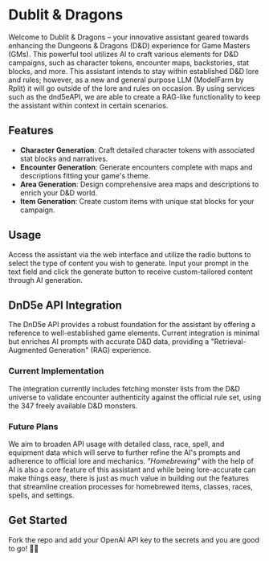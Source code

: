 # Dublit & Dragons

Welcome to Dublit & Dragons – your innovative assistant geared towards enhancing the Dungeons & Dragons (D&D) experience for Game Masters (GMs). This powerful tool utilizes AI to craft various elements for D&D campaigns, such as character tokens, encounter maps, backstories, stat blocks, and more. This assistant intends to stay within established D&D lore and rules; however, as a new and general purpose LLM (ModelFarm by Rplit) it will go outside of the lore and rules on occasion. By using services such as the dnd5eAPI, we are able to create a RAG-like functionality to keep the assistant within context in certain scenarios.

## Features

- **Character Generation**: Craft detailed character tokens with associated stat blocks and narratives.
- **Encounter Generation**: Generate encounters complete with maps and descriptions fitting your game's theme.
- **Area Generation**: Design comprehensive area maps and descriptions to enrich your D&D world.
- **Item Generation**: Create custom items with unique stat blocks for your campaign.

## Usage

Access the assistant via the web interface and utilize the radio buttons to select the type of content you wish to generate. Input your prompt in the text field and click the generate button to receive custom-tailored content through AI generation.

## DnD5e API Integration

The DnD5e API provides a robust foundation for the assistant by offering a reference to well-established game elements. Current integration is minimal but enriches AI prompts with accurate D&D data, providing a "Retrieval-Augmented Generation" (RAG) experience.

### Current Implementation

The integration currently includes fetching monster lists from the D&D universe to validate encounter authenticity against the official rule set, using the 347 freely available D&D monsters.

### Future Plans

We aim to broaden API usage with detailed class, race, spell, and equipment data which will serve to further refine the AI's prompts and adherence to official lore and mechanics. *"Homebrewing"* with the help of AI is also a core feature of this assistant and while being lore-accurate can make things easy, there is just as much value in building out the features that streamline creation processes for homebrewed items, classes, races, spells, and settings.

## Get Started

Fork the repo and add your OpenAI API key to the secrets and you are good to go! 🥳🎉